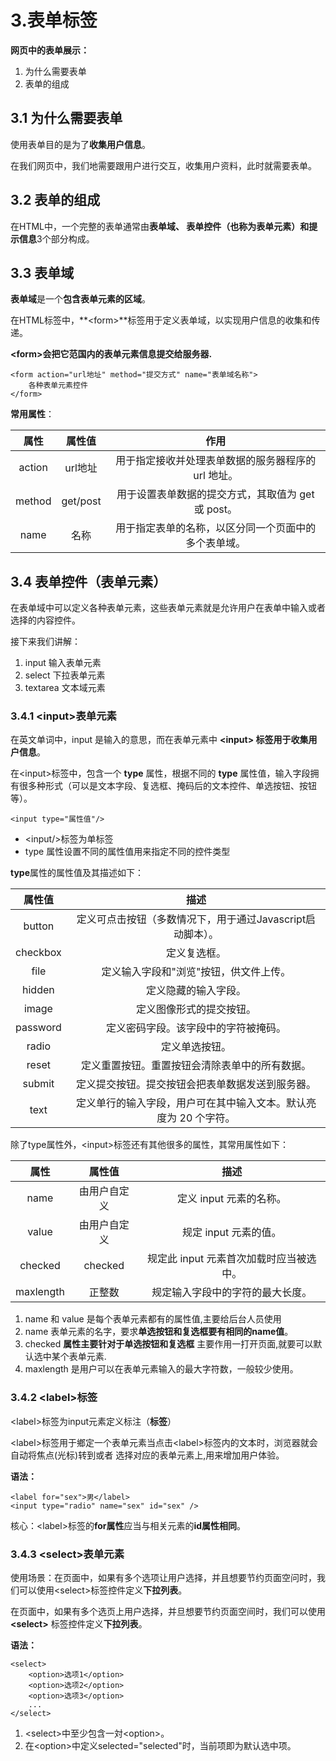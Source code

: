 # 3.表单标签

**网页中的表单展示：**

1. 为什么需要表单
2. 表单的组成

## 3.1 为什么需要表单

使用表单目的是为了**收集用户信息**。

在我们网页中，我们地需要跟用户进行交互，收集用户资料，此时就需要表单。

## 3.2 表单的组成

在HTML中，一个完整的表单通常由**表单域、 表单控件（也称为表单元素）**和**提示信息**3个部分构成。

## 3.3 表单域

**表单域**是一个**包含表单元素的区域**。

在HTML标签中，**\<form>**标签用于定义表单域，以实现用户信息的收集和传递。

**\<form>会把它范国内的表单元素信息提交给服务器.**

    <form action="url地址" method="提交方式" name="表单域名称">
        各种表单元素控件
    </form> 

**常用属性**：

|属性|属性值|作用|
|:-:|:----:|:-:|
|action|url地址|用于指定接收并处理表单数据的服务器程序的 url 地址。|
|method|get/post|用于设置表单数据的提交方式，其取值为 get 或 post。|
|name|名称|用于指定表单的名称，以区分同一个页面中的多个表单域。|

## 3.4 表单控件（表单元素）

在表单域中可以定义各种表单元素，这些表单元素就是允许用户在表单中输入或者选择的内容控件。

接下来我们讲解：

1. input 输入表单元素
2. select 下拉表单元素
3. textarea 文本域元素

### 3.4.1 \<input>表单元素

在英文单词中，input 是输入的意思，而在表单元素中 **\<input> 标签用于收集用户信息**。

在\<input>标签中，包含一个 **type** 属性，根据不同的 **type** 属性值，输入字段拥有很多种形式（可以是文本字段、复选框、掩码后的文本控件、单选按钮、按钮等）。

    <input type="属性值"/>

* \<input/>标签为单标签
* type 属性设置不同的属性值用来指定不同的控件类型

**type**属性的属性值及其描述如下：

|属性值|描述|
|:---:|:-:|
|button|定义可点击按钮（多数情况下，用于通过Javascript启动脚本）。|
|checkbox|定义复选框。|
|file|定义输入字段和"浏览"按钮，供文件上传。|
|hidden|定义隐藏的输入字段。|
|image|定义图像形式的提交按钮。|
|password|定义密码字段。该字段中的字符被掩码。|
|radio|定义单选按钮。|
|reset|定义重置按钮。重置按钮会清除表单中的所有数据。|
|submit|定义提交按钮。提交按钮会把表单数据发送到服务器。|
|text|定义单行的输入字段，用户可在其中输入文本。默认亮度为 20 个字符。|

除了type属性外，\<input>标签还有其他很多的属性，其常用属性如下：

|属性|属性值|描述|
|:-:|:---:|:--:|
|name|由用户自定义|定义 input 元素的名称。|
|value|由用户自定义|规定 input 元素的值。|
|checked|checked|规定此 input 元素首次加载时应当被选中。|
|maxlength|正整数|规定输入字段中的字符的最大长度。|

1. name 和 value 是每个表单元素都有的属性值,主要给后台人员使用
2. name 表单元素的名字，要求**单选按钮和复选框要有相同的name值**。
3. checked **属性主要针对于单选按钮和复选框** 主要作用一打开页面,就要可以默认选中某个表单元素.
4. maxlength 是用户可以在表单元素输入的最大字符数，一般较少使用。

### 3.4.2 \<label>标签

\<label>标签为input元素定义标注（**标签**）

\<label>标签用于鄉定一个表单元素当点击\<label>标签内的文本时，浏览器就会自动将焦点(光标)转到或者
选择对应的表单元素上,用来增加用户体验。

**语法：**

    <label for="sex">男</label>
    <input type="radio" name="sex" id="sex" />

核心：\<label>标签的**for属性**应当与相关元素的**id属性相同**。

### 3.4.3 \<select>表单元素

使用场景：在页面中，如果有多个选项让用户选择，并且想要节约页面空问时，我们可以使用\<select>标签控件定义**下拉列表**。

在页面中，如果有多个选页上用户选择，并旦想要节约页面空间时，我们可以使用 **\<select>** 标签控件定义**下拉列表**。

**语法：**

    <select>
        <option>选项1</option>
        <option>选项2</option>
        <option>选项3</option>
        ...
    </select>

1. \<select>中至少包含一対\<option>。
2. 在\<option>中定义selected="selected"时，当前项即为默认选中项。
